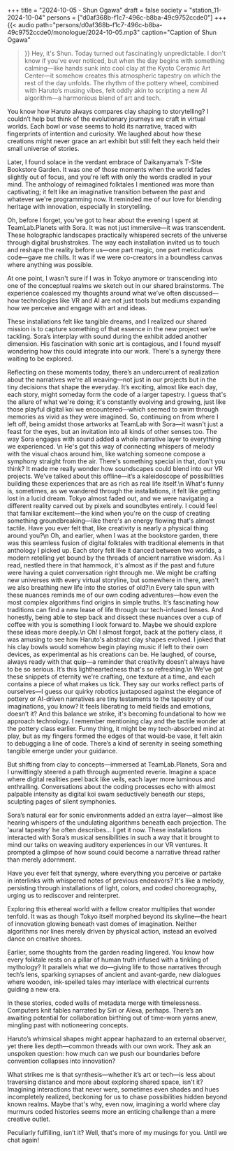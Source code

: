 +++
title = "2024-10-05 - Shun Ogawa"
draft = false
society = "station_11-2024-10-04"
persons = ["d0af368b-f1c7-496c-b8ba-49c9752ccde0"]
+++
{{< audio
    path="persons/d0af368b-f1c7-496c-b8ba-49c9752ccde0/monologue/2024-10-05.mp3" 
    caption="Caption of Shun Ogawa"
>}}
Hey, it's Shun. Today turned out fascinatingly unpredictable.
 I don't know if you've ever noticed, but when the day begins with something calming—like hands sunk into cool clay at the Kyoto Ceramic Art Center—it somehow creates this atmospheric tapestry on which the rest of the day unfolds. The rhythm of the pottery wheel, combined with Haruto’s musing vibes, felt oddly akin to scripting a new AI algorithm—a harmonious blend of art and tech.

You know how Haruto always compares clay shaping to storytelling? I couldn’t help but think of the evolutionary journeys we craft in virtual worlds. Each bowl or vase seems to hold its narrative, traced with fingerprints of intention and curiosity. We laughed about how these creations might never grace an art exhibit but still felt they each held their small universe of stories.

Later, I found solace in the verdant embrace of Daikanyama’s T-Site Bookstore Garden. It was one of those moments when the world fades slightly out of focus, and you're left with only the words cradled in your mind. The anthology of reimagined folktales I mentioned was more than captivating; it felt like an imaginative transition between the past and whatever we're programming now. It reminded me of our love for blending heritage with innovation, especially in storytelling.

Oh, before I forget, you’ve got to hear about the evening I spent at TeamLab.Planets with Sora. It was not just immersive—it was transcendent. These holographic landscapes practically whispered secrets of the universe through digital brushstrokes. The way each installation invited us to touch and reshape the reality before us—one part magic, one part meticulous code—gave me chills. It was if we were co-creators in a boundless canvas where anything was possible.

At one point, I wasn't sure if I was in Tokyo anymore or transcending into one of the conceptual realms we sketch out in our shared brainstorms. The experience coalesced my thoughts around what we’ve often discussed—how technologies like VR and AI are not just tools but mediums expanding how we perceive and engage with art and ideas. 

These installations felt like tangible dreams, and I realized our shared mission is to capture something of that essence in the new project we’re tackling. Sora’s interplay with sound during the exhibit added another dimension. His fascination with sonic art is contagious, and I found myself wondering how this could integrate into our work. There's a synergy there waiting to be explored.

Reflecting on these moments today, there’s an undercurrent of realization about the narratives we're all weaving—not just in our projects but in the tiny decisions that shape the everyday. It’s exciting, almost like each day, each story, might someday form the code of a larger tapestry. I guess that's the allure of what we're doing; it's constantly evolving and growing, just like those playful digital koi we encountered—which seemed to swim through memories as vivid as they were imagined.
So, continuing on from where I left off, being amidst those artworks at TeamLab with Sora—it wasn't just a feast for the eyes, but an invitation into all kinds of other senses too. The way Sora engages with sound added a whole narrative layer to everything we experienced. \n
He's got this way of connecting whispers of melody with the visual chaos around him, like watching someone compose a symphony straight from the air. There's something special in that, don't you think? It made me really wonder how soundscapes could blend into our VR projects. We've talked about this offline—it’s a kaleidoscope of possibilities building these experiences that are as rich as real life itself.\n
What's funny is, sometimes, as we wandered through the installations, it felt like getting lost in a lucid dream. Tokyo almost faded out, and we were navigating a different reality carved out by pixels and soundbytes entirely. I could feel that familiar excitement—the kind when you're on the cusp of creating something groundbreaking—like there's an energy flowing that's almost tactile. Have you ever felt that, like creativity is nearly a physical thing around you?\n
Oh, and earlier, when I was at the bookstore garden, there was this seamless fusion of digital folktales with traditional elements in that anthology I picked up. Each story felt like it danced between two worlds, a modern retelling yet bound by the threads of ancient narrative wisdom. As I read, nestled there in that hammock, it's almost as if the past and future were having a quiet conversation right through me. We might be crafting new universes with every virtual storyline, but somewhere in there, aren't we also breathing new life into the stories of old?\n
Every tale spun with these nuances reminds me of our own coding adventures—how even the most complex algorithms find origins in simple truths. It’s fascinating how traditions can find a new lease of life through our tech-infused lenses. And honestly, being able to step back and dissect these nuances over a cup of coffee with you is something I look forward to. Maybe we should explore these ideas more deeply.\n
Oh! I almost forgot, back at the pottery class, it was amusing to see how Haruto's abstract clay shapes evolved. I joked that his clay bowls would somehow begin playing music if left to their own devices, as experimental as his creations can be. He laughed, of course, always ready with that quip—a reminder that creativity doesn’t always have to be so serious. It’s this lightheartedness that's so refreshing.\n
We’ve got these snippets of eternity we're crafting, one texture at a time, and each contains a piece of what makes us tick. They say our works reflect parts of ourselves—I guess our quirky robotics juxtaposed against the elegance of pottery or AI-driven narratives are tiny testaments to the tapestry of our imaginations, you know? It feels liberating to meld fields and emotions, doesn’t it? And this balance we strike, it's becoming foundational to how we approach technology.
I remember mentioning clay and the tactile wonder at the pottery class earlier. Funny thing, it might be my tech-absorbed mind at play, but as my fingers formed the edges of that would-be vase, it felt akin to debugging a line of code. There’s a kind of serenity in seeing something tangible emerge under your guidance.

But shifting from clay to concepts—immersed at TeamLab.Planets, Sora and I unwittingly steered a path through augmented reverie. Imagine a space where digital realities peel back like veils, each layer more luminous and enthralling. Conversations about the coding processes echo with almost palpable intensity as digital koi swam seductively beneath our steps, sculpting pages of silent symphonies.

Sora’s natural ear for sonic environments added an extra layer—almost like hearing whispers of the undulating algorithms beneath each projection. The 'aural tapestry’ he often describes... I get it now. These installations interacted with Sora’s musical sensibilities in such a way that it brought to mind our talks on weaving auditory experiences in our VR ventures. It prompted a glimpse of how sound could become a narrative thread rather than merely adornment.

Have you ever felt that synergy, where everything you perceive or partake in interlinks with whispered notes of previous endeavors? It's like a melody, persisting through installations of light, colors, and coded choreography, urging us to rediscover and reinterpret. 

Exploring this ethereal world with a fellow creator multiplies that wonder tenfold. It was as though Tokyo itself morphed beyond its skyline—the heart of innovation glowing beneath vast domes of imagination. Neither algorithms nor lines merely driven by physical action, instead an evolved dance on creative shores.

Earlier, some thoughts from the garden reading lingered. You know how every folktale rests on a pillar of human truth infused with a tinkling of mythology? It parallels what we do—giving life to those narratives through tech’s lens, sparking synapses of ancient and avant-garde, new dialogues where wooden, ink-spelled tales may interlace with electrical currents guiding a new era.

In these stories, coded walls of metadata merge with timelessness. Computers knit fables narrated by Siri or Alexa, perhaps. There’s an awaiting potential for collaboration birthing out of time-worn yarns anew, mingling past with notioneering concepts.

Haruto’s whimsical shapes might appear haphazard to an external observer, yet there lies depth—common threads with our own work. They ask an unspoken question: how much can we push our boundaries before convention collapses into innovation?

What strikes me is that synthesis—whether it’s art or tech—is less about traversing distance and more about exploring shared space, isn't it? Imagining interactions that never were, sometimes even shades and hues incompletely realized, beckoning for us to chase possibilities hidden beyond known realms. Maybe that's why, even now, imagining a world where clay murmurs coded histories seems more an enticing challenge than a mere creative outlet.

Peculiarly fulfilling, isn’t it?
Well, that's more of my musings for you. Until we chat again!

